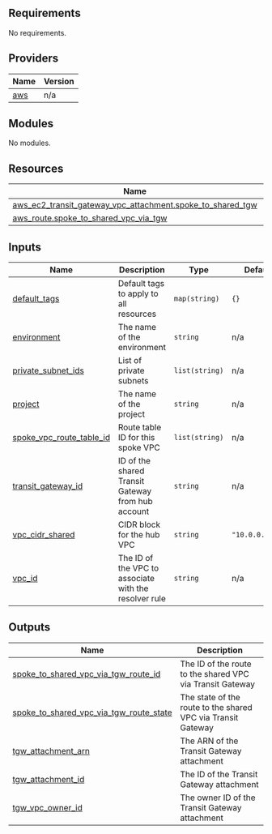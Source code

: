 <!-- BEGIN_TF_DOCS -->
## Requirements

No requirements.

## Providers

| Name | Version |
|------|---------|
| <a name="provider_aws"></a> [aws](#provider\_aws) | n/a |

## Modules

No modules.

## Resources

| Name | Type |
|------|------|
| [aws_ec2_transit_gateway_vpc_attachment.spoke_to_shared_tgw](https://registry.terraform.io/providers/hashicorp/aws/latest/docs/resources/ec2_transit_gateway_vpc_attachment) | resource |
| [aws_route.spoke_to_shared_vpc_via_tgw](https://registry.terraform.io/providers/hashicorp/aws/latest/docs/resources/route) | resource |

## Inputs

| Name | Description | Type | Default | Required |
|------|-------------|------|---------|:--------:|
| <a name="input_default_tags"></a> [default\_tags](#input\_default\_tags) | Default tags to apply to all resources | `map(string)` | `{}` | no |
| <a name="input_environment"></a> [environment](#input\_environment) | The name of the environment | `string` | n/a | yes |
| <a name="input_private_subnet_ids"></a> [private\_subnet\_ids](#input\_private\_subnet\_ids) | List of private subnets | `list(string)` | n/a | yes |
| <a name="input_project"></a> [project](#input\_project) | The name of the project | `string` | n/a | yes |
| <a name="input_spoke_vpc_route_table_id"></a> [spoke\_vpc\_route\_table\_id](#input\_spoke\_vpc\_route\_table\_id) | Route table ID for this spoke VPC | `list(string)` | n/a | yes |
| <a name="input_transit_gateway_id"></a> [transit\_gateway\_id](#input\_transit\_gateway\_id) | ID of the shared Transit Gateway from hub account | `string` | n/a | yes |
| <a name="input_vpc_cidr_shared"></a> [vpc\_cidr\_shared](#input\_vpc\_cidr\_shared) | CIDR block for the hub VPC | `string` | `"10.0.0.0/16"` | no |
| <a name="input_vpc_id"></a> [vpc\_id](#input\_vpc\_id) | The ID of the VPC to associate with the resolver rule | `string` | n/a | yes |

## Outputs

| Name | Description |
|------|-------------|
| <a name="output_spoke_to_shared_vpc_via_tgw_route_id"></a> [spoke\_to\_shared\_vpc\_via\_tgw\_route\_id](#output\_spoke\_to\_shared\_vpc\_via\_tgw\_route\_id) | The ID of the route to the shared VPC via Transit Gateway |
| <a name="output_spoke_to_shared_vpc_via_tgw_route_state"></a> [spoke\_to\_shared\_vpc\_via\_tgw\_route\_state](#output\_spoke\_to\_shared\_vpc\_via\_tgw\_route\_state) | The state of the route to the shared VPC via Transit Gateway |
| <a name="output_tgw_attachment_arn"></a> [tgw\_attachment\_arn](#output\_tgw\_attachment\_arn) | The ARN of the Transit Gateway attachment |
| <a name="output_tgw_attachment_id"></a> [tgw\_attachment\_id](#output\_tgw\_attachment\_id) | The ID of the Transit Gateway attachment |
| <a name="output_tgw_vpc_owner_id"></a> [tgw\_vpc\_owner\_id](#output\_tgw\_vpc\_owner\_id) | The owner ID of the Transit Gateway attachment |
<!-- END_TF_DOCS -->
